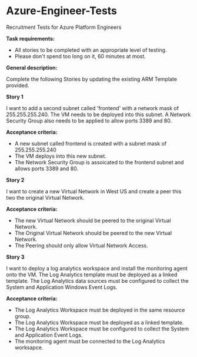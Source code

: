 # Azure-Engineer-Tests
Recruitment Tests for Azure Platform Engineers

**Task requirements:**

-   All stories to be completed with an appropriate level of testing.
-   Please don't spend too long on it, 60 minutes at most.

**General description:**

Complete the following Stories by updating the existing ARM Template provided. 

  **Story 1**

I want to add a second subnet called 'frontend' with a network mask of 255.255.255.240. The VM needs to be deployed into this subnet. A Network Security Group also needs to be applied to allow ports 3389 and 80.  

<!-- -->

**Acceptance criteria:**

-   A new subnet called frontend is created with a subnet mask of 255.255.255.240
-   The VM deploys into this new subnet.
-   The Network Security Group is assoicated to the frontend subnet and allows ports 3389 and 80. 

**Story 2**

I want to create a new Virtual Network in West US and create a peer this two the original Virtual Network.

**Acceptance criteria:**

-   The new Virtual Network should be peered to the original Virtual Network. 
-   The Original Virtual Network should be peered to the new Virtual Network. 
-   The Peering should only allow Virtual Network Access. 

**Story 3**

I want to deploy a log analytics workspace and install the monitoring agent onto the VM. The Log Analytics template must be deployed as a linked template. The Log Analytics data sources must be configured to collect the
System and Application Windows Event Logs. 


**Acceptance criteria:**

-   The Log Analytics Workspace must be deployed in the same resource group. 
-   The Log Analytics Workspace must be deployed as a linked template.
-   The Log Analytics Workspace must be configured to collect the System and Application Event Logs. 
-   The monitoring agent must be connected to the Log Analytics worksapce. 